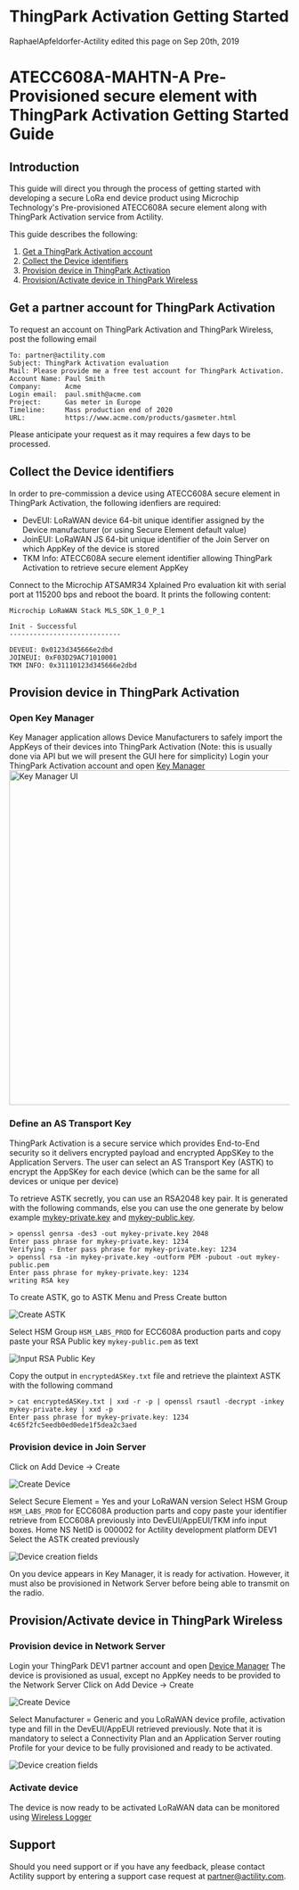 # ThingPark Activation Getting Started

RaphaelApfeldorfer-Actility edited this page on Sep 20th, 2019

# ATECC608A-MAHTN-A Pre-Provisioned secure element with ThingPark Activation Getting Started Guide

## Introduction

This guide will direct you through the process of getting started with developing a secure LoRa end device product using Microchip Technology's Pre-provisioned ATECC608A secure element along with ThingPark Activation service from Actility.

This guide describes the following:

  1.  [Get a ThingPark Activation account](#get-a-partner-account-for-thingPark-activation)
  1.  [Collect the Device identifiers](#collect-the-device-identifiers)
  1.  [Provision device in ThingPark Activation](#provision-device-in-thingpark-activation)
  1.  [Provision/Activate device in ThingPark Wireless](#provisionactivate-device-in-thingpark-wireless)


## Get a partner account for ThingPark Activation
To request an account on ThingPark Activation and ThingPark Wireless, post the following email
```
To: partner@actility.com
Subject: ThingPark Activation evaluation
Mail: Please provide me a free test account for ThingPark Activation.
Account Name: Paul Smith
Company:      Acme
Login email:  paul.smith@acme.com
Project:      Gas meter in Europe
Timeline:     Mass production end of 2020
URL:          https://www.acme.com/products/gasmeter.html
```
Please anticipate your request as it may requires a few days to be processed.

## Collect the Device identifiers
In order to pre-commission a device using ATECC608A secure element in ThingPark Activation, the following idenfiers are required:
* DevEUI: LoRaWAN device 64-bit unique identifier assigned by the Device manufacturer (or using Secure Element default value)
* JoinEUI: LoRaWAN JS 64-bit unique identifier of the Join Server on which AppKey of the device is stored
* TKM Info: ATECC608A secure element identifier allowing ThingPark Activation to retrieve secure element AppKey

Connect to the Microchip ATSAMR34 Xplained Pro evaluation kit with serial port at 115200 bps and reboot the board.
It prints the following content:
```
Microchip LoRaWAN Stack MLS_SDK_1_0_P_1

Init - Successful
----------------------------

DEVEUI: 0x0123d345666e2dbd
JOINEUI: 0xF03D29AC71010001
TKM INFO: 0x31110123d345666e2dbd
```
## Provision device in ThingPark Activation
### Open Key Manager
Key Manager application allows Device Manufacturers to safely import the AppKeys of their devices into ThingPark Activation (Note: this is usually done via API but we will present the GUI here for simplicity)
Login your ThingPark Activation account and open [Key Manager](https://js.labs.thingpark.com/keyManager)
<img src=resource/KeyManager.gif alt="Key Manager UI" width="600"/>

### Define an AS Transport Key
ThingPark Activation is a secure service which provides End-to-End security so it delivers encrypted payload and encrypted AppSKey to the Application Servers.
The user can select an AS Transport Key (ASTK) to encrypt the AppSKey for each device (which can be the same for all devices or unique per device)

To retrieve ASTK secretly, you can use an RSA2048 key pair. It is generated with the following commands, else you can use the one generate by below example [mykey-private.key](resource/mykey-private.key) and [mykey-public.key](resource/mykey-public.key).
```
> openssl genrsa -des3 -out mykey-private.key 2048
Enter pass phrase for mykey-private.key: 1234
Verifying - Enter pass phrase for mykey-private.key: 1234
> openssl rsa -in mykey-private.key -outform PEM -pubout -out mykey-public.pem
Enter pass phrase for mykey-private.key: 1234
writing RSA key
```

To create ASTK, go to ASTK Menu and Press Create button

![Create ASTK](resource/ASTK.gif)
 
Select HSM Group `HSM_LABS_PROD` for ECC608A production parts and copy paste your RSA Public key `mykey-public.pem` as text

![Input RSA Public Key](resource/CreateASTK.gif)

 Copy the output in `encryptedASKey.txt` file and retrieve the plaintext ASTK with the following command 
 ```
> cat encryptedASKey.txt | xxd -r -p | openssl rsautl -decrypt -inkey mykey-private.key | xxd -p
Enter pass phrase for mykey-private.key: 1234
4c65f2fc5eedb0ed0ede1f5dea2c3aed
 ``` 
 
### Provision device in Join Server
Click on Add Device -> Create

![Create Device](resource/Device.gif)

Select Secure Element = Yes and your LoRaWAN version
Select HSM Group `HSM_LABS_PROD` for ECC608A production parts and copy paste your identifier retrieve from ECC608A previously into DevEUI/AppEUI/TKM info input boxes.
Home NS NetID is 000002 for Actility development platform DEV1
Select the ASTK created previously

![Device creation fields](resource/CreateDevice.gif)
 
 On you device appears in Key Manager, it is ready for activation.
 However, it must also be provisioned in Network Server before being able to transmit on the radio.

## Provision/Activate device in ThingPark Wireless
### Provision device in Network Server
Login your ThingPark DEV1 partner account and open [Device Manager](https://dev1.thingpark.com/deviceManager)
The device is provisioned as usual, except no AppKey needs to be provided to the Network Server
Click on Add Device -> Create

![Create Device](resource/DeviceDM.gif)

Select Manufacturer = Generic and you LoRaWAN device profile, activation type and fill in the DevEUI/AppEUI retrieved previously.
Note that it is mandatory to select a Connectivity Plan and an Application Server routing Profile for your device to be fully provisioned and ready to be activated.

![Device creation fields](resource/CreateDeviceDM.gif)

### Activate device 
The device is now ready to be activated
LoRaWAN data can be monitored using [Wireless Logger](https://dev1.thingpark.com/wLogger)

## Support
Should you need support or if you have any feedback, please contact Actility support by entering a support case request at partner@actility.com.